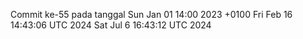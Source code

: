 Commit ke-55 pada tanggal Sun Jan 01 14:00 2023 +0100
Fri Feb 16 14:43:06 UTC 2024
Sat Jul  6 16:43:12 UTC 2024
